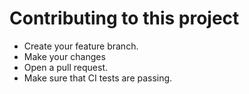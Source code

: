 # Contributing to this project

- Create your feature branch.
- Make your changes
- Open a pull request.
- Make sure that CI tests are passing.
